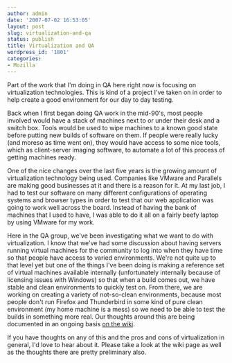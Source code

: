 ```yaml
---
author: admin
date: '2007-07-02 16:53:05'
layout: post
slug: virtualization-and-qa
status: publish
title: Virtualization and QA
wordpress_id: '1801'
categories:
- Mozilla
---
```

Part of the work that I'm doing in QA here right now is focusing on virtualization technologies. This is kind of a project I've taken on in order to help create a good environment for our day to day testing.

Back when I first began doing QA work in the mid-90's, most people involved would have a stack of machines next to or under their desk and a switch box. Tools would be used to wipe machines to a known good state before putting new builds of software on them. If people were really lucky (and moreso as time went on), they would have access to some nice tools, which as client-server imaging software, to automate a lot of this process of getting machines ready.

One of the nice changes over the last five years is the growing amount of virtualization technology being used. Companies like VMware and Parallels are making good businesses at it and there is a reason for it. At my last job, I had to test our software on many different configurations of operating systems and browser types in order to test that our web application was going to work well across the board. Instead of having the bank of machines that I used to have, I was able to do it all on a fairly beefy laptop by using VMware for my work.

Here in the QA group, we've been investigating what we want to do with virtualization. I know that we've had some discussion about having servers running virtual machines for the community to log into when they have time so that people have access to varied environments. We're not quite up to that level yet but one of the things I've been doing is making a reference set of virtual machines available internally (unfortunately internally because of licensing issues with Windows) so that when a build comes out, we have stable and clean environments to quickly test on. From there, we are working on creating a variety of not-so-clean environments, because most people don't run Firefox and Thunderbird in some kind of pure clean environment (my home machine is a mess) so we need to be able to test the builds in something more real. Our thoughts around this are being documented in an ongoing basis <a href="http://wiki.mozilla.org/MozillaQualityAssurance:Environments">on the wiki</a>.

If you have thoughts on any of this and the pros and cons of virtualization in general, I'd love to hear about it. Please take a look at the wiki page as well as the thoughts there are pretty preliminary also.
